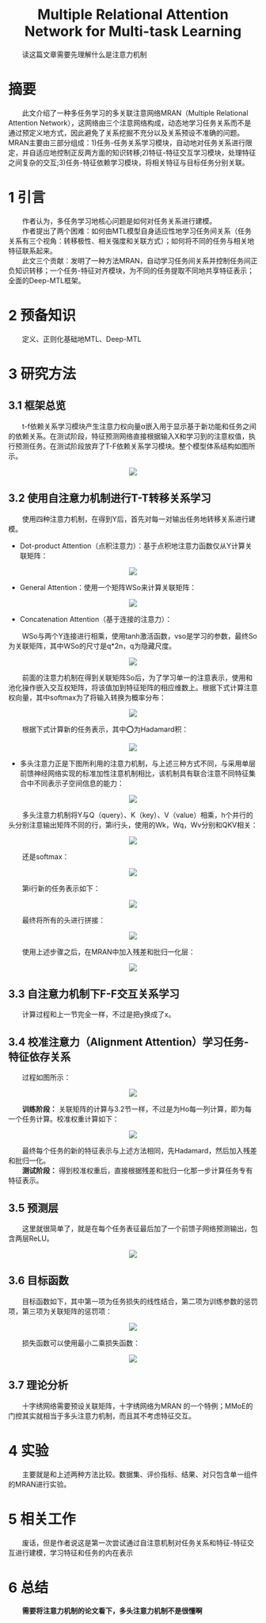 # <div align=center>Multiple Relational Attention Network for Multi-task Learning</div>  

&emsp;&emsp;读这篇文章需要先理解什么是注意力机制  
# 摘要  
&emsp;&emsp;此文介绍了一种多任务学习的多关联注意网络MRAN（Multiple Relational Attention Network），这网络由三个注意网络构成，动态地学习任务关系而不是通过预定义地方式，因此避免了关系挖掘不充分以及关系预设不准确的问题。MRAN主要由三部分组成：1)任务-任务关系学习模块，自动地对任务关系进行限定，并自适应地控制正反两方面的知识转移;2)特征-特征交互学习模块，处理特征之间复杂的交互;3)任务-特征依赖学习模块，将相关特征与目标任务分别关联。  
# 1 引言  
&emsp;&emsp;作者认为，多任务学习地核心问题是如何对任务关系进行建模。  
&emsp;&emsp;作者提出了两个困难：如何由MTL模型自身适应性地学习任务间关系（任务关系有三个视角：转移极性、相关强度和关联方式）；如何将不同的任务与相关地特征联系起来。  
&emsp;&emsp;此文三个贡献：发明了一种方法MRAN，自动学习任务间关系并控制任务间正负知识转移；一个任务-特征对齐模块，为不同的任务提取不同地共享特征表示；全面的Deep-MTL框架。  
# 2 预备知识  
&emsp;&emsp;定义、正则化基础地MTL、Deep-MTL  
# 3 研究方法  
## 3.1 框架总览  
&emsp;&emsp;t-f依赖关系学习模块产生注意力权向量α嵌入用于显示基于新功能和任务之间的依赖关系。在测试阶段，特征预测网络直接根据输入X和学习到的注意权值，执行预测任务。在测试阶段放弃了T-F依赖关系学习模块。整个模型体系结构如图所示。  

<div align=center><img src="./pictures/Multiple_Relational_Attention_Network_for_Multi-task_Learning/1.png"/></div>  

## 3.2 使用自注意力机制进行T-T转移关系学习  
&emsp;&emsp;使用四种注意力机制，在得到Y后，首先对每一对输出任务地转移关系进行建模。  

- Dot-product Attention（点积注意力）：基于点积地注意力函数仅从Y计算关联矩阵：  
<div align=center><img src="./pictures/Multiple_Relational_Attention_Network_for_Multi-task_Learning/2.png"/></div>  

- General Attention：使用一个矩阵WSo来计算关联矩阵：  
<div align=center><img src="./pictures/Multiple_Relational_Attention_Network_for_Multi-task_Learning/3.png"/></div>  

- Concatenation Attention（基于连接的注意力）：  

&emsp;&emsp;WSo与两个Y连接进行相乘，使用tanh激活函数，vso是学习的参数，最终So为关联矩阵，其中WSo的尺寸是q*2n，q为隐藏尺度。  
<div align=center><img src="./pictures/Multiple_Relational_Attention_Network_for_Multi-task_Learning/4.png"/></div>  

&emsp;&emsp;前面的注意力机制在得到关联矩阵So后，为了学习单一的注意表示，使用和池化操作嵌入交互权矩阵，将该值加到特征矩阵的相应维数上。根据下式计算注意权向量，其中softmax为了将输入转换为概率分布：  
<div align=center><img src="./pictures/Multiple_Relational_Attention_Network_for_Multi-task_Learning/5.png"/></div>  

&emsp;&emsp;根据下式计算新的任务表示，其中⭕为Hadamard积：  
<div align=center><img src="./pictures/Multiple_Relational_Attention_Network_for_Multi-task_Learning/6.png"/></div>  

- 多头注意力正是下图所利用的注意力机制，与上述三种方式不同，与采用单层前馈神经网络实现的标准加性注意机制相比，该机制具有联合注意不同特征集合中不同表示子空间信息的能力：  
<div align=center><img src="./pictures/Multiple_Relational_Attention_Network_for_Multi-task_Learning/12.png"/></div>  

&emsp;&emsp;多头注意力机制将Y与Q（query）、K（key）、V（value）相乘，h个并行的头分别注意输出矩阵不同的行，第i行头，使用的Wk，Wq，Wv分别和QKV相关：  
<div align=center><img src="./pictures/Multiple_Relational_Attention_Network_for_Multi-task_Learning/7.png"/></div>  

&emsp;&emsp;还是softmax：  
<div align=center><img src="./pictures/Multiple_Relational_Attention_Network_for_Multi-task_Learning/8.png"/></div>  

&emsp;&emsp;第i行新的任务表示如下：  
<div align=center><img src="./pictures/Multiple_Relational_Attention_Network_for_Multi-task_Learning/9.png"/></div>  

&emsp;&emsp;最终将所有的头进行拼接：  
<div align=center><img src="./pictures/Multiple_Relational_Attention_Network_for_Multi-task_Learning/10.png"/></div>  

&emsp;&emsp;使用上述步骤之后，在MRAN中加入残差和批归一化层：  
<div align=center><img src="./pictures/Multiple_Relational_Attention_Network_for_Multi-task_Learning/11.png"/></div>  

## 3.3 自注意力机制下F-F交互关系学习  
&emsp;&emsp;计算过程和上一节完全一样，不过是把y换成了x。  
## 3.4 校准注意力（Alignment Attention）学习任务-特征依存关系  
&emsp;&emsp;过程如图所示：  
<div align=center><img src="./pictures/Multiple_Relational_Attention_Network_for_Multi-task_Learning/14.png"/></div>  

&emsp;&emsp;**训练阶段：** 关联矩阵的计算与3.2节一样，不过是为Ho每一列计算，即为每一个任务计算。校准权重计算如下：  
<div align=center><img src="./pictures/Multiple_Relational_Attention_Network_for_Multi-task_Learning/13.png"/></div>  

&emsp;&emsp;最终每个任务的新的特征表示与上述方法相同，先Hadamard，然后加入残差和批归一化。  
&emsp;&emsp;**测试阶段：** 得到校准权重后，直接根据残差和批归一化那一步计算任务专有特征表示。  
## 3.5 预测层  
&emsp;&emsp;这里就很简单了，就是在每个任务表征最后加了一个前馈子网络预测输出，包含两层ReLU。  
<div align=center><img src="./pictures/Multiple_Relational_Attention_Network_for_Multi-task_Learning/15.png"/></div>  

## 3.6 目标函数  
&emsp;&emsp;目标函数如下，其中第一项为任务损失的线性结合，第二项为训练参数的惩罚项，第三项为关联矩阵的惩罚项：  
<div align=center><img src="./pictures/Multiple_Relational_Attention_Network_for_Multi-task_Learning/16.png"/></div>  

&emsp;&emsp;损失函数可以使用最小二乘损失函数：  
<div align=center><img src="./pictures/Multiple_Relational_Attention_Network_for_Multi-task_Learning/17.png"/></div>  

## 3.7 理论分析  
&emsp;&emsp;十字绣网络需要预设关联矩阵，十字绣网络为MRAN
的一个特例；MMoE的门控其实就相当于多头注意力机制，而且其不考虑特征交互。  
# 4 实验  
&emsp;&emsp;主要就是和上述两种方法比较。数据集、评价指标、结果、对只包含单一组件的MRAN进行实验。  
# 5 相关工作  
&emsp;&emsp;废话，但是作者说这是第一次尝试通过自注意机制对任务关系和特征-特征交互进行建模，学习特征和任务的内在表示  
# 6 总结  
&emsp;&emsp;**需要将注意力机制的论文看下，多头注意力机制不是很懂啊**  

